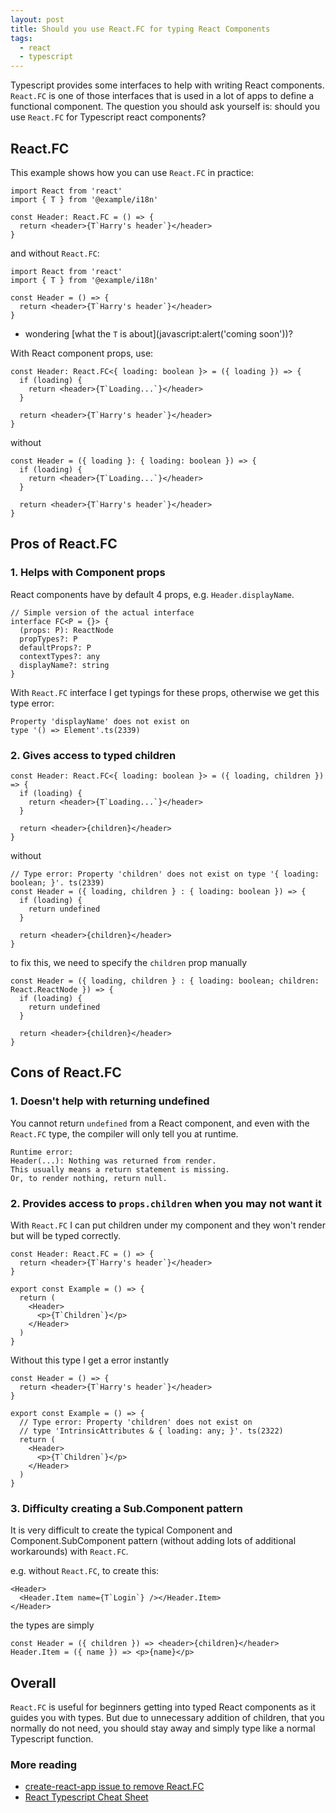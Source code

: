 ```yaml
---
layout: post
title: Should you use React.FC for typing React Components
tags:
  - react
  - typescript
---
```


Typescript provides some interfaces to help with writing React components.
`React.FC` is one of those interfaces that is used in a lot of apps to define a functional component.
The question you should ask yourself is: should you use `React.FC` for Typescript react components?

## React.FC

This example shows how you can use `React.FC` in practice:

```tsx
import React from 'react'
import { T } from '@example/i18n'

const Header: React.FC = () => {
  return <header>{T`Harry's header`}</header>
}
```

and without `React.FC`:

```tsx
import React from 'react'
import { T } from '@example/i18n'

const Header = () => {
  return <header>{T`Harry's header`}</header>
}
```

- wondering [what the `T` is about](javascript:alert('coming soon'))?

With React component props, use:

```tsx
const Header: React.FC<{ loading: boolean }> = ({ loading }) => {
  if (loading) {
    return <header>{T`Loading...`}</header>
  }

  return <header>{T`Harry's header`}</header>
}
```

without


```tsx
const Header = ({ loading }: { loading: boolean }) => {
  if (loading) {
    return <header>{T`Loading...`}</header>
  }

  return <header>{T`Harry's header`}</header>
}
```

## Pros of React.FC

### 1. Helps with Component props

React components have by default 4 props, e.g. `Header.displayName`.

```tsx
// Simple version of the actual interface
interface FC<P = {}> {
  (props: P): ReactNode
  propTypes?: P
  defaultProps?: P
  contextTypes?: any
  displayName?: string
}
```

With `React.FC` interface I get typings for these props, otherwise we get this type error:

```
Property 'displayName' does not exist on
type '() => Element'.ts(2339)
```

### 2. Gives access to typed children

```tsx
const Header: React.FC<{ loading: boolean }> = ({ loading, children }) => {
  if (loading) {
    return <header>{T`Loading...`}</header>
  }

  return <header>{children}</header>
}
```

without


```tsx
// Type error: Property 'children' does not exist on type '{ loading: boolean; }'. ts(2339)
const Header = ({ loading, children } : { loading: boolean }) => {
  if (loading) {
    return undefined
  }

  return <header>{children}</header>
}
```

to fix this, we need to specify the `children` prop manually

```tsx
const Header = ({ loading, children } : { loading: boolean; children: React.ReactNode }) => {
  if (loading) {
    return undefined
  }

  return <header>{children}</header>
}
```

## Cons of React.FC

### 1. Doesn't help with returning undefined

You cannot return `undefined` from a React component, and even with the `React.FC` type, the compiler will only tell you at runtime.

```
Runtime error:
Header(...): Nothing was returned from render.
This usually means a return statement is missing.
Or, to render nothing, return null.
```

### 2. Provides access to `props.children` when you may not want it

With `React.FC` I can put children under my component and they won't render but will be typed correctly.

```tsx
const Header: React.FC = () => {
  return <header>{T`Harry's header`}</header>
}

export const Example = () => {
  return (
    <Header>
      <p>{T`Children`}</p>
    </Header>
  )
}
```

Without this type I get a error instantly

```tsx
const Header = () => {
  return <header>{T`Harry's header`}</header>
}

export const Example = () => {
  // Type error: Property 'children' does not exist on
  // type 'IntrinsicAttributes & { loading: any; }'. ts(2322)
  return (
    <Header>
      <p>{T`Children`}</p>
    </Header>
  )
}
```


### 3. Difficulty creating a Sub.Component pattern

It is very difficult to create the typical Component and Component.SubComponent pattern (without adding lots of additional workarounds) with `React.FC`.

e.g. without `React.FC`, to create this:

```tsx
<Header>
  <Header.Item name={T`Login`} /></Header.Item>
</Header>
```

the types are simply

```tsx
const Header = ({ children }) => <header>{children}</header>
Header.Item = ({ name }) => <p>{name}</p>
```


## Overall

`React.FC` is useful for beginners getting into typed React components as it guides you with types.
But due to unnecessary addition of children, that you normally do not need, you should stay away and simply type like a normal Typescript function.


### More reading

- [create-react-app issue to remove React.FC](https://github.com/facebook/create-react-app/pull/8177)
- [React Typescript Cheat Sheet](https://react-typescript-cheatsheet.netlify.app/docs/basic/getting-started/function_components)

